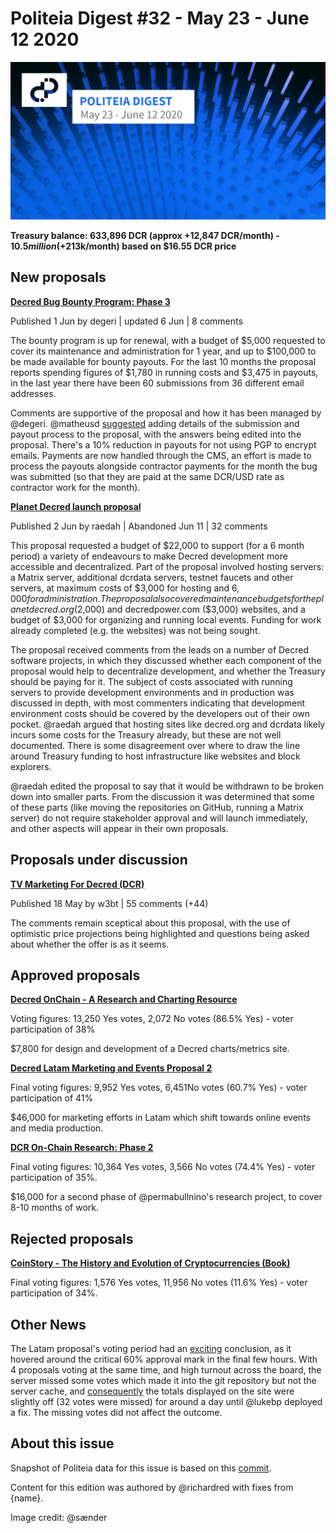 # Politeia Digest #32 - May 23 - June 12 2020

![Image credit: @sænder](img/issue032/032-title.jpg)

**Treasury balance: 633,896 DCR (approx +12,847 DCR/month) - $10.5 million (+$213k/month) based on $16.55 DCR price**

## New proposals

**[Decred Bug Bounty Program: Phase 3](https://proposals.decred.org/proposals/2170df6af2cda7d048039d893cc8438b001577989441a33709820f56df7075c0)**

Published 1 Jun by degeri | updated 6 Jun | 8 comments

The bounty program is up for renewal, with a budget of $5,000 requested to cover its maintenance and administration for 1 year, and up to $100,000 to be made available for bounty payouts. For the last 10 months the proposal reports spending figures of $1,780 in running costs and $3,475 in payouts, in the last year there have been 60 submissions from 36 different email addresses.

Comments are supportive of the proposal and how it has been managed by @degeri. @matheusd [suggested](https://proposals.decred.org/proposals/2170df6af2cda7d048039d893cc8438b001577989441a33709820f56df7075c0/comments/1) adding details of the submission and payout process to the proposal, with the answers being edited into the proposal. There's a 10% reduction in payouts for not using PGP to encrypt emails. Payments are now handled through the CMS, an effort is made to process the payouts alongside contractor payments for the month the bug was submitted (so that they are paid at the same DCR/USD rate as contractor work for the month).

**[Planet Decred launch proposal](https://proposals.decred.org/proposals/6b7ba5b9b8fd37a7a842de5a3d891a3847adfe1816a7b052491ff999d7f65965)**

Published 2 Jun by raedah | Abandoned Jun 11 | 32 comments

This proposal requested a budget of $22,000 to support (for a 6 month period) a variety of endeavours to make Decred development more accessible and decentralized. Part of the proposal involved hosting servers: a Matrix server, additional dcrdata servers, testnet faucets and other servers, at maximum costs of $3,000 for hosting and $6,000 for administration. The proposal also covered maintenance budgets for the planetdecred.org ($2,000) and decredpower.com ($3,000) websites, and a budget of $3,000 for organizing and running local events. Funding for work already completed (e.g. the websites) was not being sought.

The proposal received comments from the leads on a number of Decred software projects, in which they discussed whether each component of the proposal would help to decentralize development, and whether the Treasury should be paying for it. The subject of costs associated with running servers to provide development environments and in production was discussed in depth, with most commenters indicating that development environment costs should be covered by the developers out of their own pocket. @raedah argued that hosting sites like decred.org and dcrdata likely incurs some costs for the Treasury already, but these are not well documented. There is some disagreement over where to draw the line around Treasury funding to host infrastructure like websites and block explorers.

@raedah edited the proposal to say that it would be withdrawn to be broken down into smaller parts. From the discussion it was determined that some of these parts (like moving the repositories on GitHub, running a Matrix server) do not require stakeholder approval and will launch immediately, and other aspects will appear in their own proposals.

## Proposals under discussion

**[TV Marketing For Decred (DCR)](https://proposals.decred.org/proposals/9eaafc20f206776e38642e272233390f351c5562c3835369a558cc7d7e341018)**

Published 18 May by w3bt | 55 comments (+44)

The comments remain sceptical about this proposal, with the use of optimistic price projections being highlighted and questions being asked about whether the offer is as it seems.

## Approved proposals

**[Decred OnChain - A Research and Charting Resource](https://proposals.decred.org/proposals/023091831f6434f743f3a317aacf8c73a123b30d758db854a2f294c0b3341bcc)**

Voting figures: 13,250 Yes votes, 2,072 No votes (86.5% Yes) - voter participation of 38%

$7,800 for design and development of a Decred charts/metrics site.

**[Decred Latam Marketing and Events Proposal 2](https://proposals.decred.org/proposals/3c02b677462d6d22d61bf786798e975b38df7a203c2467429d4ec91f75ef0c40)**

Final voting figures: 9,952 Yes votes, 6,451No votes (60.7% Yes) - voter participation of 41%

$46,000 for marketing efforts in Latam which shift towards online events and media production.

**[DCR On-Chain Research: Phase 2](https://proposals.decred.org/proposals/68a32c1f36d24a17e5eb69d6d1b6adb587ca45c9c7e64e85c353e7dba7fca545)**

Final voting figures: 10,364 Yes votes, 3,566 No votes (74.4% Yes) - voter participation of 35%.

$16,000 for a second phase of @permabullnino's research project, to cover 8-10 months of work.

## Rejected proposals

**[CoinStory - The History and Evolution of Cryptocurrencies (Book)](https://proposals.decred.org/proposals/4affceb07f5b8126366e8b73ed3d164ebc010bc6fefba19375c4c2e2b252beb0)**

Final voting figures: 1,576 Yes votes, 11,956 No votes (11.6% Yes) - voter participation of 34%.

## Other News

The Latam proposal's voting period had an [exciting](https://twitter.com/elianhuesca/status/1270049855088574465) conclusion, as it hovered around the critical 60% approval mark in the final few hours. With 4 proposals voting at the same time, and high turnout across the board, the server missed some votes which made it into the git repository but not the server cache, and [consequently](https://matrix.to/#/!MIGqWXfLFBwhipPKYL:decred.org/$15917288647126pELFC:decred.org?via=decred.org&via=matrix.org&via=planetdecred.org) the totals displayed on the site were slightly off (32 votes were missed) for around a day until @lukebp deployed a fix. The missing votes did not affect the outcome.

## About this issue

Snapshot of Politeia data for this issue is based on this [commit](https://github.com/decred-proposals/mainnet/commit/bd11f737bfd8acadfe693420ab66ca9c02846dd6).

Content for this edition was authored by @richardred with fixes from {name}.

Image credit: @sænder
